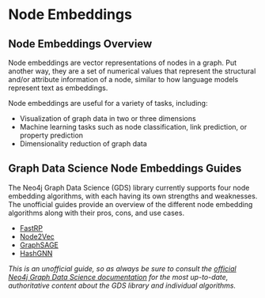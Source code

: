 # Node Embeddings

## Node Embeddings Overview
Node embeddings are vector representations of nodes in a graph. Put another way, they are a set of numerical values that represent the structural and/or attribute information of a node, similar to how language models represent text as embeddings.

Node embeddings are useful for a variety of tasks, including:
* Visualization of graph data in two or three dimensions
* Machine learning tasks such as node classification, link prediction, or property prediction
* Dimensionality reduction of graph data

## Graph Data Science Node Embeddings Guides
The Neo4j Graph Data Science (GDS) library currently supports four node embedding algorithms, with each having its own strengths and weaknesses. The unofficial guides provide an overview of the different node embedding algorithms along with their pros, cons, and use cases. 
* [FastRP](https://github.com/danb-neo4j/gds-guide/blob/main/embeddings/fastrp.md) 
* [Node2Vec](https://github.com/danb-neo4j/gds-guide/blob/main/embeddings/node2vec.md)
* [GraphSAGE](https://github.com/danb-neo4j/gds-guide/blob/main/embeddings/graphSAGE.md)
* [HashGNN](https://github.com/danb-neo4j/gds-guide/blob/main/embeddings/hashGNN.md)

*This is an unofficial guide, so as always be sure to consult the [official Neo4j Graph Data Science documentation](https://neo4j.com/docs/graph-data-science/current/) for the most up-to-date, authoritative content about the GDS library and individual algorithms.*
